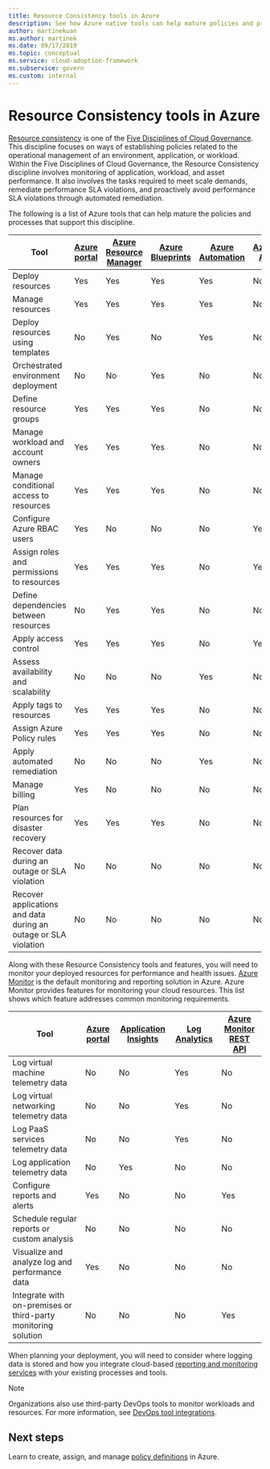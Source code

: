 ```yaml
---
title: Resource Consistency tools in Azure
description: See how Azure native tools can help mature policies and processes that support the Resource Consistency discipline.
author: martinekuan
ms.author: martinek
ms.date: 09/17/2019
ms.topic: conceptual
ms.service: cloud-adoption-framework
ms.subservice: govern
ms.custom: internal
---
```


# Resource Consistency tools in Azure

[Resource consistency](./index.md) is one of the [Five Disciplines of Cloud Governance](../governance-disciplines.md). This discipline focuses on ways of establishing policies related to the operational management of an environment, application, or workload. Within the Five Disciplines of Cloud Governance, the Resource Consistency discipline involves monitoring of application, workload, and asset performance. It also involves the tasks required to meet scale demands, remediate performance SLA violations, and proactively avoid performance SLA violations through automated remediation.

<!-- docutune:casing "conditional access to resources" -->

The following is a list of Azure tools that can help mature the policies and processes that support this discipline.

| Tool | [Azure portal](https://azure.microsoft.com/features/azure-portal/) | [Azure Resource Manager](/azure/azure-resource-manager/management/overview) | [Azure Blueprints](/azure/governance/blueprints/overview) | [Azure Automation](/azure/automation/automation-intro) | [Azure AD](/azure/active-directory/fundamentals/active-directory-whatis) | [Azure Backup](/azure/backup/backup-overview) | [Azure Site Recovery](/azure/site-recovery/site-recovery-overview) |
|---------|---------|---------|---------|---------|---------|---------|---------|
| Deploy resources                             | Yes | Yes | Yes | Yes | No  | No | No |
| Manage resources                             | Yes | Yes | Yes | Yes | No  | No | No |
| Deploy resources using templates             | No  | Yes | No  | Yes | No  | No | No |
| Orchestrated environment deployment          | No  | No  | Yes | No  | No  | No | No |
| Define resource groups                       | Yes | Yes | Yes | No  | No  | No | No |
| Manage workload and account owners           | Yes | Yes | Yes | No  | No  | No | No |
| Manage conditional access to resources       | Yes | Yes | Yes | No  | No  | No | No |
| Configure Azure RBAC users                   | Yes | No  | No  | No  | Yes | No | No |
| Assign roles and permissions to resources | Yes | Yes | Yes | No  | Yes | No | No |
| Define dependencies between resources        | No  | Yes | Yes | No  | No  | No | No |
| Apply access control                         | Yes | Yes | Yes | No  | Yes | No | No |
| Assess availability and scalability          | No  | No  | No  | Yes | No  | No | No |
| Apply tags to resources                      | Yes | Yes | Yes | No  | No  | No | No |
| Assign Azure Policy rules                    | Yes | Yes | Yes | No  | No  | No | No |
| Apply automated remediation                  | No  | No  | No  | Yes | No  | No | No |
| Manage billing                               | Yes | No  | No  | No  | No  | No | No |
| Plan resources for disaster recovery         | Yes | Yes | Yes | No  | No  | Yes | Yes |
| Recover data during an outage or SLA violation     | No | No  | No  | No  | No  | Yes | Yes |
| Recover applications and data during an outage or SLA violation     | No | No  | No  | No  | No  | Yes | Yes |

Along with these Resource Consistency tools and features, you will need to monitor your deployed resources for performance and health issues. [Azure Monitor](/azure/azure-monitor/overview) is the default monitoring and reporting solution in Azure. Azure Monitor provides features for monitoring your cloud resources. This list shows which feature addresses common monitoring requirements.

| Tool | [Azure portal](https://azure.microsoft.com/features/azure-portal/) | [Application Insights](/azure/azure-monitor/app/app-insights-overview) | [Log Analytics](/azure/azure-monitor/logs/log-query-overview) | [Azure Monitor REST API](/rest/api/monitor/) |
|----------------------------------------------------|--------------|----------------------|---------------|------------------------|
| Log virtual machine telemetry data                 | No           | No                   | Yes           | No                     |
| Log virtual networking telemetry data              | No           | No                   | Yes           | No                     |
| Log PaaS services telemetry data                   | No           | No                   | Yes           | No                     |
| Log application telemetry data                     | No           | Yes                  | No            | No                     |
| Configure reports and alerts                       | Yes          | No                   | No            | Yes                    |
| Schedule regular reports or custom analysis        | No           | No                   | No            | No                     |
| Visualize and analyze log and performance data     | Yes          | No                   | No            | No                     |
| Integrate with on-premises or third-party monitoring solution     | No           | No                   | No            | Yes                    |

When planning your deployment, you will need to consider where logging data is stored and how you integrate cloud-based [reporting and monitoring services](../../decision-guides/logging-and-reporting/index.md) with your existing processes and tools.

> [!NOTE]
> Organizations also use third-party DevOps tools to monitor workloads and resources. For more information, see [DevOps tool integrations](https://azure.microsoft.com/products/devops-tool-integrations/).

## Next steps

Learn to create, assign, and manage [policy definitions](/azure/governance/policy/) in Azure.
